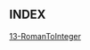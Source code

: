 ## INDEX

[13-RomanToInteger](https://github.com/gauravvsgithub/leetCode/blob/main/13-RomanToInteger)
